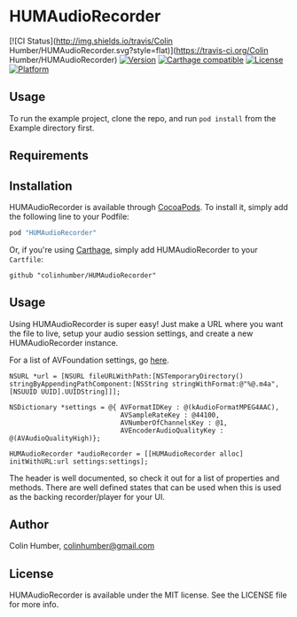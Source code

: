 # HUMAudioRecorder

[![CI Status](http://img.shields.io/travis/Colin Humber/HUMAudioRecorder.svg?style=flat)](https://travis-ci.org/Colin Humber/HUMAudioRecorder)
[![Version](https://img.shields.io/cocoapods/v/HUMAudioRecorder.svg?style=flat)](http://cocoapods.org/pods/HUMAudioRecorder)
[![Carthage compatible](https://img.shields.io/badge/Carthage-compatible-4BC51D.svg?style=flat)](https://github.com/Carthage/Carthage)
[![License](https://img.shields.io/cocoapods/l/HUMAudioRecorder.svg?style=flat)](http://cocoapods.org/pods/HUMAudioRecorder)
[![Platform](https://img.shields.io/cocoapods/p/HUMAudioRecorder.svg?style=flat)](http://cocoapods.org/pods/HUMAudioRecorder)

## Usage

To run the example project, clone the repo, and run `pod install` from the Example directory first.

## Requirements

## Installation

HUMAudioRecorder is available through [CocoaPods](http://cocoapods.org). To install
it, simply add the following line to your Podfile:

```ruby
pod "HUMAudioRecorder"
```

Or, if you're using [Carthage](https://github.com/Carthage/Carthage), simply add HUMAudioRecorder to your `Cartfile`:

```
github "colinhumber/HUMAudioRecorder"
```

## Usage

Using HUMAudioRecorder is super easy! Just make a URL where you want the file to live, setup your audio session settings, and create a new HUMAudioRecorder instance.

For a list of AVFoundation settings, go [here](https://developer.apple.com/library/mac/documentation/AVFoundation/Reference/AVFoundationAudioSettings_Constants/).

```objc
NSURL *url = [NSURL fileURLWithPath:[NSTemporaryDirectory() stringByAppendingPathComponent:[NSString stringWithFormat:@"%@.m4a", [NSUUID UUID].UUIDString]]];

NSDictionary *settings = @{ AVFormatIDKey : @(kAudioFormatMPEG4AAC),
                            AVSampleRateKey : @44100,
                            AVNumberOfChannelsKey : @1,
                            AVEncoderAudioQualityKey : @(AVAudioQualityHigh)};

HUMAudioRecorder *audioRecorder = [[HUMAudioRecorder alloc] initWithURL:url settings:settings];
```

The header is well documented, so check it out for a list of properties and methods. There are well defined states that can be used when this is used as the backing recorder/player for your UI.

## Author

Colin Humber, colinhumber@gmail.com

## License

HUMAudioRecorder is available under the MIT license. See the LICENSE file for more info.
